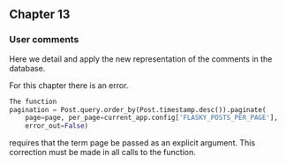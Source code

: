 ## Chapter 13
### User comments

Here we detail and apply the new representation of the comments in the database.

For this chapter there is an error.
```python
The function 
pagination = Post.query.order_by(Post.timestamp.desc()).paginate(
    page=page, per_page=current_app.config['FLASKY_POSTS_PER_PAGE'],
    error_out=False)
```
requires that the term page be passed as an explicit argument.
This correction must be made in all calls to the function.
